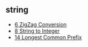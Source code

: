 ## string

- [6 ZigZag Conversion](https://github.com/rong118/cs_note_101/blob/master/algorithms/leetcode/questions/6_zigzag_conversion.md)
- [8 String to Integer](https://github.com/rong118/cs_note_101/blob/master/algorithms/leetcode/questions/8_string_to_integer.md)
- [14 Longest Common Prefix](https://github.com/rong118/cs_note_101/blob/master/algorithms/leetcode/questions/14_longest_common_prefix.md)